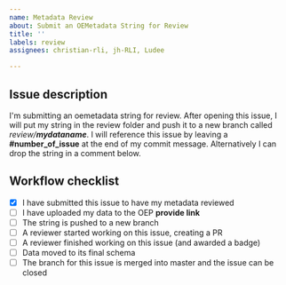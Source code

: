 ```yaml
---
name: Metadata Review
about: Submit an OEMetadata String for Review
title: ''
labels: review
assignees: christian-rli, jh-RLI, Ludee

---
```


## Issue description

I'm submitting an oemetadata string for review. After opening this issue, I will put my string in the review folder and push it to a new branch called *review/**mydataname***. I will reference this issue by leaving a **#number_of_issue** at the end of my commit message. Alternatively I can drop the string in a comment below.

## Workflow checklist

- [x] I have submitted this issue to have my metadata reviewed
- [ ] I have uploaded my data to the OEP **provide link**
- [ ] The string is pushed to a new branch
- [ ] A reviewer started working on this issue, creating a PR
- [ ] A reviewer finished working on this issue (and awarded a badge)
- [ ] Data moved to its final schema
- [ ] The branch for this issue is merged into master and the issue can be closed
